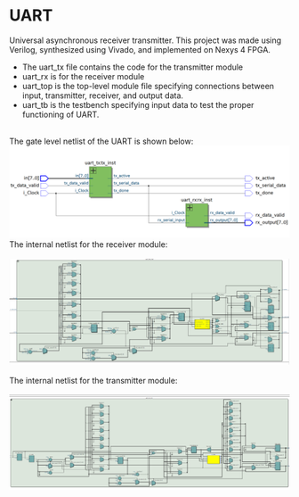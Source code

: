 # UART
 Universal asynchronous receiver transmitter. This project was made using Verilog, synthesized using Vivado, and implemented on Nexys 4 FPGA. 
 
* The uart_tx file contains the code for the transmitter module
* uart_rx is for the receiver module
* uart_top is the top-level module file specifying connections between input, transmitter, receiver, and output data. 
* uart_tb is the testbench specifying input data to test the proper functioning of UART.<br><br>

The gate level netlist of the UART is shown below: <br>
![](uart_gate_level_netlist.png) <br>
The internal netlist for the receiver module: <br><br>
![](tx_netlist.png) <br> <br>
The internal netlist for the transmitter module: <br><br>
![](rx_netlist.png) <br> <br>
